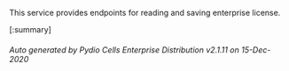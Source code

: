 






This service provides endpoints for reading and saving enterprise license.

[:summary]

###### Auto generated by Pydio Cells Enterprise Distribution v2.1.11 on 15-Dec-2020
